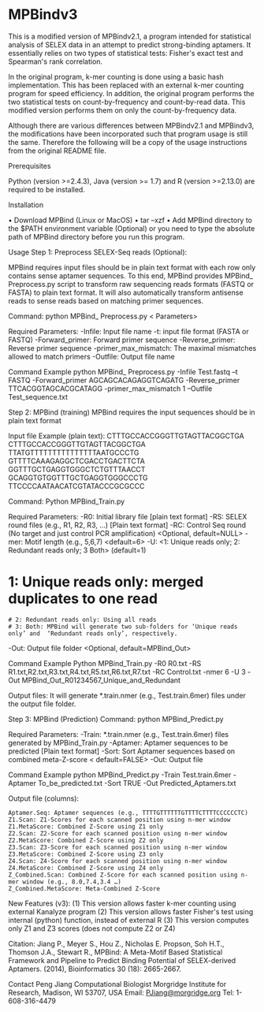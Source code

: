 # MPBindv3

This is a modified version of MPBindv2.1, a program intended for statistical analysis of SELEX data
in an attempt to predict strong-binding aptamers. It essentially relies on two types of statistical
tests: Fisher's exact test and Spearman's rank correlation. 

In the original program, k-mer counting is done using a basic hash implementation. This has been
replaced with an external k-mer counting program for speed efficiency. In addition, the original
program performs the two statistical tests on count-by-frequency and count-by-read data. 
This modified version performs them on only the count-by-frequency data.

Although there are various differences between MPBindv2.1 and MPBindv3, the modifications have been
incorporated such that program usage is still the same. Therefore the following will be a copy
of the usage instructions from the original README file. 

Prerequisites

Python (version >=2.4.3), Java (version >= 1.7) and R (version >=2.13.0) are required to be installed.

Installation

•	Download MPBind (Linux or MacOS)
•	tar –xzf
•	Add MPBind directory to the $PATH environment variable (Optional) or you need to type the absolute path of MPBind directory before you run this program.

Usage
Step 1: Preprocess SELEX-Seq reads (Optional):

MPBind requires input files should be in plain text format with each row only contains sense aptamer sequences. To this end, MPBind provides MPBind_ Preprocess.py script to transform raw sequencing reads formats (FASTQ or FASTA) to plain text format. It will also automatically transform antisense reads to sense reads based on matching primer sequences.

Command:
python MPBind_ Preprocess.py < Parameters>

Required Parameters:
-Infile: Input file name
-t: input file format (FASTA or FASTQ)
-Forward_primer: Forward primer sequence
-Reverse_primer: Reverse primer sequence
-primer_max_mismatch: The maximal mismatches allowed to match primers
-Outfile: Output file name

Command Example
python MPBind_ Preprocess.py -Infile  Test.fastq –t  FASTQ -Forward_primer AGCAGCACAGAGGTCAGATG -Reverse_primer TTCACGGTAGCACGCATAGG -primer_max_mismatch 1 –Outfile Test_sequence.txt

 

Step 2: MPBind (training)
MPBind requires the input sequences should be in plain text format

Input file Example (plain text):
CTTTGCCACCGGGTTGTAGTTACGGCTGA
CTTTGCCACCGGGTTGTAGTTACGGCTGA
TTATGTTTTTTTTTTTTTTTAATGCCCTG
GTTTTCAAAGAGGCTCGACCTGACTTCTA
GGTTTGCTGAGGTGGGCTCTGTTTAACCT
GCAGGTGTGGTTTGCTGAGGTGGGCCCTG
TTCCCCAATAACATCGTATACCCGCGCCC

Command:
Python MPBind_Train.py <Parameters>

Required Parameters:
-R0: Initial library file [plain text format]
-RS: SELEX round files (e.g., R1, R2, R3, …) [Plain text format]
-RC: Control Seq round (No target and just control PCR amplification) <Optional, default=NULL>
-mer: Motif length (e.g., 5,6,7) <default=6>
-U: <1: Unique reads only; 2: Redundant reads only; 3 Both> (default=1)
   # 1: Unique reads only: merged duplicates to one read
    # 2: Redundant reads only: Using all reads
    # 3: Both: MPBind will generate two sub-folders for ‘Unique reads only’ and  ‘Redundant reads only’, respectively.
-Out: Output file folder <Optional, default=MPBind_Out>

Command Example
Python MPBind_Train.py -R0 R0.txt -RS R1.txt,R2.txt,R3.txt,R4.txt,R5.txt,R6.txt,R7.txt -RC Control.txt -nmer 6 -U 3 -Out MPBind_Out_R01234567_Unique_and_Redundant

Output files:
It will generate *.train.nmer (e.g., Test.train.6mer) files under the output file folder.

Step 3: MPBind (Prediction)
Command:
python MPBind_Predict.py  <Parameters>

Required Parameters:
-Train: *.train.nmer (e.g., Test.train.6mer) files generated by MPBind_Train.py
-Aptamer: Aptamer sequences to be predicted [Plain text format]
-Sort: <TRUE or FALSE> Sort Aptamer sequences based on combined meta-Z-score < default=FALSE>
-Out: Output file

Command Example
python MPBind_Predict.py -Train Test.train.6mer -Aptamer To_be_predicted.txt -Sort TRUE -Out Predicted_Aptamers.txt

Output file (columns):

    Aptamer.Seq: Aptamer sequences (e.g., TTTTGTTTTTTGTTTTCTTTTCCCCCCTC)
    Z1.Scan: Z1-Scores for each scanned position using n-mer window
    Z1.MetaScore: Combined Z-Score using Z1 only
    Z2.Scan: Z2-Score for each scanned position using n-mer window
    Z2.MetaScore: Combined Z-Score using Z2 only
    Z3.Scan: Z3-Score for each scanned position using n-mer window
    Z3.MetaScore: Combined Z-Score using Z3 only
    Z4.Scan: Z4-Score for each scanned position using n-mer window
    Z4.MetaScore: Combined Z-Score using Z4 only
    Z_Combined.Scan: Combined Z-Score for each scanned position using n-mer window (e.g., 8.0,7.4,3.4 …)
    Z_Combined.MetaScore: Meta-Combined Z-Score


New Features (v3):
(1) This version allows faster k-mer counting using external Kanalyze program
(2) This version allows faster Fisher's test using internal (python) function, instead of external R
(3) This version computes only Z1 and Z3 scores (does not compute Z2 or Z4)

Citation:
Jiang P., Meyer S., Hou Z., Nicholas E. Propson, Soh H.T., Thomson J.A., Stewart R., MPBind: A Meta-Motif Based Statistical Framework and Pipeline to Predict Binding Potential of SELEX-derived Aptamers. (2014), Bioinformatics 30 (18): 2665-2667.

Contact
Peng Jiang
Computational Biologist
Morgridge Institute for Research, Madison, WI 53707, USA
Email: PJiang@morgridge.org
Tel: 1-608-316-4479

